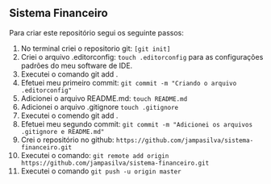 ## Sistema Financeiro
Para criar este repositório segui os seguinte passos:

1. No terminal criei o repositorio git: `[git init]`
2. Criei o arquivo .editorconfig: `touch .editorconfig` para as configurações padrões do meu software de IDE.
3. Executei o comando git add .
4. Efetuei meu primeiro commit: `git commit -m "Criando o arquivo .editorconfig"`
5. Adicionei o arquivo README.md: `touch README.md`
6. Adicionei o arquivo .gitignore `touch .gitignore`
7. Executei o comendo git add .
8. Efetuei meu segundo commit: `git commit -m "Adicionei os arquivos .gitignore e README.md"`
9. Crei o repositório no github: `https://github.com/jampasilva/sistema-financeiro.git`
10. Executei o comando: `git remote add origin https://github.com/jampasilva/sistema-financeiro.git`
11. Executei o comando `git push -u origin master`
